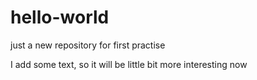 # hello-world
just a new repository for first practise

I add some text, so it will be little bit more interesting now
